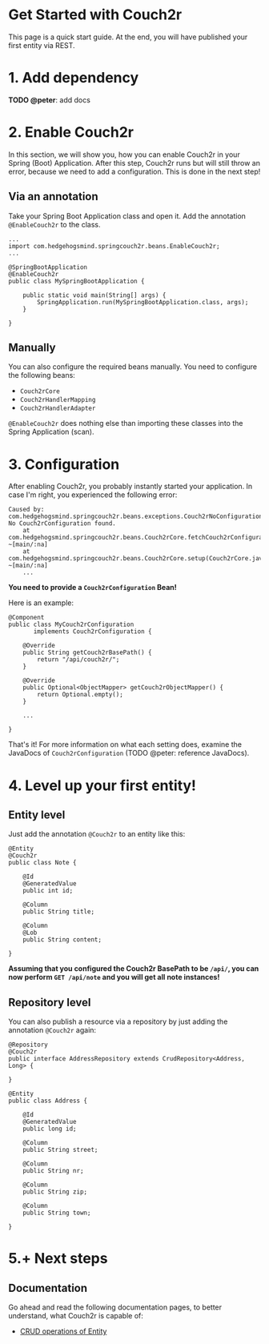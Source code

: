 # Get Started with Couch2r

This page is a quick start guide. At the end, you will have published your first entity via REST.

# 1. Add dependency

__TODO @peter__: add docs

# 2. Enable Couch2r

In this section, we will show you, how you can enable Couch2r in your Spring (Boot) Application. After this step,
Couch2r runs but will still throw an error, because we need to add a configuration. This is done in the next step!

## Via an annotation

Take your Spring Boot Application class and open it. Add the annotation `@EnableCouch2r` to the class. 

```
...
import com.hedgehogsmind.springcouch2r.beans.EnableCouch2r;
...

@SpringBootApplication
@EnableCouch2r
public class MySpringBootApplication {

	public static void main(String[] args) {
		SpringApplication.run(MySpringBootApplication.class, args);
	}

}
```

## Manually

You can also configure the required beans manually. You need to configure the following beans:

- `Couch2rCore`
- `Couch2rHandlerMapping`
- `Couch2rHandlerAdapter`

`@EnableCouch2r` does nothing else than importing these classes into the Spring Application (scan).

# 3. Configuration

After enabling Couch2r, you probably instantly started your application. In case I'm right, 
you experienced the following error:

```
Caused by: com.hedgehogsmind.springcouch2r.beans.exceptions.Couch2rNoConfigurationFoundException: No Couch2rConfiguration found.
	at com.hedgehogsmind.springcouch2r.beans.Couch2rCore.fetchCouch2rConfiguration(Couch2rCore.java:87) ~[main/:na]
	at com.hedgehogsmind.springcouch2r.beans.Couch2rCore.setup(Couch2rCore.java:64) ~[main/:na]
	...
```

__You need to provide a `Couch2rConfiguration` Bean!__

Here is an example:

```
@Component
public class MyCouch2rConfiguration
       implements Couch2rConfiguration {

    @Override
    public String getCouch2rBasePath() {
        return "/api/couch2r/";
    }

    @Override
    public Optional<ObjectMapper> getCouch2rObjectMapper() {
        return Optional.empty();
    }
    
    ...
    
}
```

That's it! For more information on what each setting does,
examine the JavaDocs of `Couch2rConfiguration` (TODO @peter: reference JavaDocs).

# 4. Level up your first entity!

## Entity level

Just add the annotation `@Couch2r` to an entity like this:

```
@Entity
@Couch2r
public class Note {

    @Id
    @GeneratedValue
    public int id;

    @Column
    public String title;

    @Column
    @Lob
    public String content;

}
```

__Assuming that you configured the Couch2r BasePath to be `/api/`, you can now perform `GET /api/note` and you will
get all note instances!__

## Repository level

You can also publish a resource via a repository by just adding the annotation `@Couch2r` again:

```
@Repository
@Couch2r
public interface AddressRepository extends CrudRepository<Address, Long> {
   
}

@Entity
public class Address {

    @Id
    @GeneratedValue
    public long id;

    @Column
    public String street;

    @Column
    public String nr;

    @Column
    public String zip;

    @Column
    public String town;
    
}
```

# 5.+ Next steps

## Documentation

Go ahead and read the following documentation pages, to better understand, what Couch2r is capable of:

- [CRUD operations of Entity](crud_operations.md)